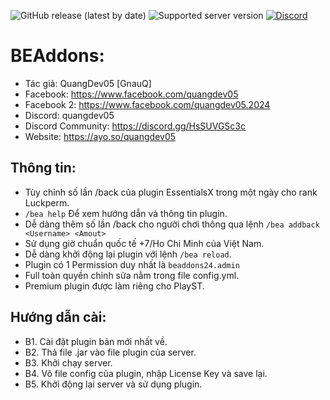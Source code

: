 ![GitHub release (latest by date)](https://img.shields.io/github/v/release/QuangDev05/BEAddons24)
![Supported server version](https://img.shields.io/badge/minecraft-1.12x%20--_Latest-green)
[![Discord](https://img.shields.io/discord/1247029974154612828.svg?label=&logo=discord&logoColor=ffffff&color=7389D8&labelColor=6A7EC2)](https://discord.gg/HsSUVGSc3c)
# BEAddons:
- Tác giả: QuangDev05 [GnauQ]
- Facebook: https://www.facebook.com/quangdev05
- Facebook 2: https://www.facebook.com/quangdev05.2024
- Discord: quangdev05
- Discord Community: https://discord.gg/HsSUVGSc3c
- Website: https://ayo.so/quangdev05
## Thông tin:
- Tùy chỉnh số lần /back của plugin EssentialsX trong một ngày cho rank Luckperm.
- `/bea help` Để xem hướng dẫn và thông tin plugin.
- Dễ dàng thêm số lần /back cho người chơi thông qua lệnh `/bea addback <Username> <Amout>`
- Sử dụng giờ chuẩn quốc tế +7/Ho Chi Minh của Việt Nam.
- Dễ dàng khởi động lại plugin với lệnh `/bea reload`.
- Plugin có 1 Permission duy nhất là `beaddons24.admin`
- Full toàn quyền chỉnh sửa nằm trong file config.yml.
- Premium plugin được làm riêng cho PlayST.
## Hướng dẫn cài:
- B1. Cài đặt plugin bản mới nhất về.
- B2. Thả file .jar vào file plugin của server.
- B3. Khởi chạy server.
- B4. Vô file config của plugin, nhập License Key và save lại.
- B5. Khởi động lại server và sử dụng plugin.
